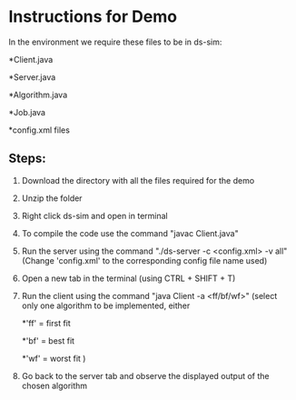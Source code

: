 # Instructions for Demo

In the environment we require these files to be in ds-sim:



*Client.java


*Server.java


*Algorithm.java


*Job.java


*config.xml files


## Steps:
1. Download the directory with all the files required for the demo
2. Unzip the folder
3. Right click ds-sim and open in terminal
4. To compile the code use the command "javac Client.java" 
5. Run the server using the command "./ds-server -c <config.xml> -v all"
(Change 'config.xml' to the corresponding config file name used)
6. Open a new tab in the terminal (using CTRL + SHIFT + T)
7. Run the client using the command "java Client -a <ff/bf/wf>"
(select only one algorithm to be implemented, either 


   *'ff' = first fit


   *'bf' = best fit


   *'wf' = worst fit )


8. Go back to the server tab and observe the displayed output of the chosen algorithm

